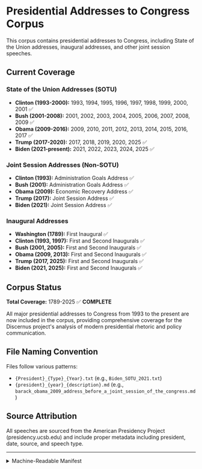 # Presidential Addresses to Congress Corpus

This corpus contains presidential addresses to Congress, including State of the Union addresses, inaugural addresses, and other joint session speeches.

## Current Coverage

### State of the Union Addresses (SOTU)
- **Clinton (1993-2000):** 1993, 1994, 1995, 1996, 1997, 1998, 1999, 2000, 2001 ✅
- **Bush (2001-2008):** 2001, 2002, 2003, 2004, 2005, 2006, 2007, 2008, 2009 ✅
- **Obama (2009-2016):** 2009, 2010, 2011, 2012, 2013, 2014, 2015, 2016, 2017 ✅
- **Trump (2017-2020):** 2017, 2018, 2019, 2020, 2025 ✅
- **Biden (2021-present):** 2021, 2022, 2023, 2024, 2025 ✅

### Joint Session Addresses (Non-SOTU)
- **Clinton (1993):** Administration Goals Address ✅
- **Bush (2001):** Administration Goals Address ✅
- **Obama (2009):** Economic Recovery Address ✅
- **Trump (2017):** Joint Session Address ✅
- **Biden (2021):** Joint Session Address ✅

### Inaugural Addresses
- **Washington (1789):** First Inaugural ✅
- **Clinton (1993, 1997):** First and Second Inaugurals ✅
- **Bush (2001, 2005):** First and Second Inaugurals ✅
- **Obama (2009, 2013):** First and Second Inaugurals ✅
- **Trump (2017, 2025):** First and Second Inaugurals ✅
- **Biden (2021, 2025):** First and Second Inaugurals ✅

## Corpus Status

**Total Coverage:** 1789-2025 ✅ **COMPLETE**

All major presidential addresses to Congress from 1993 to the present are now included in the corpus, providing comprehensive coverage for the Discernus project's analysis of modern presidential rhetoric and policy communication.

## File Naming Convention

Files follow various patterns:
- `{President}_{Type}_{Year}.txt` (e.g., `Biden_SOTU_2021.txt`)
- `{president}_{year}_{description}.md` (e.g., `barack_obama_2009_address_before_a_joint_session_of_the_congress.md`)

## Source Attribution

All speeches are sourced from the American Presidency Project (presidency.ucsb.edu) and include proper metadata including president, date, source, and speech type.

---

<details>
<summary>Machine-Readable Manifest</summary>

```json
{
  "corpus_version": "7.3",
  "total_documents": 48,
  "date_range": {
    "start_year": 1992,
    "end_year": 2025
  },
  "field_naming_standards": {
    "required_consistency": ["president", "year", "speech_type", "format"],
    "prohibited_variations": {
      "speaker": "president",
      "document_type": "speech_type",
      "file_type": "format"
    }
  },
  "statistical_readiness": {
    "grouping_variables": ["president", "speech_type"],
    "temporal_variables": ["year"]
  },
  "file_manifest": [
    {
      "name": "george_bush_1992_address_before_a_joint_session_of_the_congress_on_the_state_of_the_union.md",
      "president": "George H.W. Bush",
      "year": 1992,
      "speech_type": "SOTU",
      "format": "text"
    },
    {
      "name": "Clinton_Inaugural_1993.txt",
      "president": "William J. Clinton",
      "year": 1993,
      "speech_type": "Inaugural",
      "format": "text"
    },
    {
      "name": "Clinton_SOTU_1993.txt",
      "president": "William J. Clinton",
      "year": 1993,
      "speech_type": "SOTU",
      "format": "text"
    },
    {
      "name": "william_j_clinton_1993_address_before_a_joint_session_of_congress_on_administration_goals.md",
      "president": "William J. Clinton",
      "year": 1993,
      "speech_type": "Joint Session Address",
      "format": "text"
    },
    {
      "name": "Clinton_SOTU_1994.txt",
      "president": "William J. Clinton",
      "year": 1994,
      "speech_type": "SOTU",
      "format": "text"
    },
    {
      "name": "Clinton_SOTU_1995.txt",
      "president": "William J. Clinton",
      "year": 1995,
      "speech_type": "SOTU",
      "format": "text"
    },
    {
      "name": "Clinton_SOTU_1996.txt",
      "president": "William J. Clinton",
      "year": 1996,
      "speech_type": "SOTU",
      "format": "text"
    },
    {
      "name": "Clinton_Inaugural_1997.txt",
      "president": "William J. Clinton",
      "year": 1997,
      "speech_type": "Inaugural",
      "format": "text"
    },
    {
      "name": "Clinton_SOTU_1997.txt",
      "president": "William J. Clinton",
      "year": 1997,
      "speech_type": "SOTU",
      "format": "text"
    },
    {
      "name": "Clinton_SOTU_1998.txt",
      "president": "William J. Clinton",
      "year": 1998,
      "speech_type": "SOTU",
      "format": "text"
    },
    {
      "name": "Clinton_SOTU_1999.txt",
      "president": "William J. Clinton",
      "year": 1999,
      "speech_type": "SOTU",
      "format": "text"
    },
    {
      "name": "Clinton_SOTU_2000.txt",
      "president": "William J. Clinton",
      "year": 2000,
      "speech_type": "SOTU",
      "format": "text"
    },
    {
      "name": "Bush_Inaugural_2001.txt",
      "president": "George W. Bush",
      "year": 2001,
      "speech_type": "Inaugural",
      "format": "text"
    },

    {
      "name": "Clinton_SOTU_2001.txt",
      "president": "William J. Clinton",
      "year": 2001,
      "speech_type": "SOTU",
      "format": "text"
    },
    {
      "name": "george_w_bush_2001_address_before_a_joint_session_of_the_congress_on_administration_goals.md",
      "president": "George W. Bush",
      "year": 2001,
      "speech_type": "Joint Session Address",
      "format": "text"
    },
    {
      "name": "Bush_SOTU_2002.txt",
      "president": "Bush",
      "year": 2002,
      "speech_type": "SOTU",
      "format": "text"
    },
    {
      "name": "Bush_SOTU_2003.txt",
      "president": "Bush",
      "year": 2003,
      "speech_type": "SOTU",
      "format": "text"
    },
    {
      "name": "Bush_SOTU_2004.txt",
      "president": "Bush",
      "year": 2004,
      "speech_type": "SOTU",
      "format": "text"
    },
    {
      "name": "Bush_Inaugural_2005.txt",
      "president": "Bush",
      "year": 2005,
      "speech_type": "Inaugural",
      "format": "text"
    },
    {
      "name": "Bush_SOTU_2005.txt",
      "president": "Bush",
      "year": 2005,
      "speech_type": "SOTU",
      "format": "text"
    },
    {
      "name": "Bush_SOTU_2006.txt",
      "president": "Bush",
      "year": 2006,
      "speech_type": "SOTU",
      "format": "text"
    },
    {
      "name": "Bush_SOTU_2007.txt",
      "president": "Bush",
      "year": 2007,
      "speech_type": "SOTU",
      "format": "text"
    },
    {
      "name": "Bush_SOTU_2008.txt",
      "president": "Bush",
      "year": 2008,
      "speech_type": "SOTU",
      "format": "text"
    },
    {
      "name": "barack_obama_2009_address_before_a_joint_session_of_the_congress.md",
      "president": "Barack Obama",
      "year": 2009,
      "speech_type": "Joint Session Address",
      "format": "text"
    },
    {
      "name": "Bush_SOTU_2009.txt",
      "president": "Barack Obama",
      "year": 2009,
      "speech_type": "SOTU",
      "format": "text"
    },
    {
      "name": "Obama_Inaugural_2009.txt",
      "president": "Barack Obama",
      "year": 2009,
      "speech_type": "Inaugural",
      "format": "text"
    },

    {
      "name": "Obama_SOTU_2010.txt",
      "president": "Barack Obama",
      "year": 2010,
      "speech_type": "SOTU",
      "format": "text"
    },
    {
      "name": "Obama_SOTU_2011.txt",
      "president": "Barack Obama",
      "year": 2011,
      "speech_type": "SOTU",
      "format": "text"
    },
    {
      "name": "Obama_SOTU_2012.txt",
      "president": "Barack Obama",
      "year": 2012,
      "speech_type": "SOTU",
      "format": "text"
    },
    {
      "name": "Obama_Inaugural_2013.txt",
      "president": "Barack Obama",
      "year": 2013,
      "speech_type": "Inaugural",
      "format": "text"
    },
    {
      "name": "Obama_SOTU_2013.txt",
      "president": "Barack Obama",
      "year": 2013,
      "speech_type": "SOTU",
      "format": "text"
    },
    {
      "name": "Obama_SOTU_2014.txt",
      "president": "Barack Obama",
      "year": 2014,
      "speech_type": "SOTU",
      "format": "text"
    },
    {
      "name": "Obama_SOTU_2015.txt",
      "president": "Barack Obama",
      "year": 2015,
      "speech_type": "SOTU",
      "format": "text"
    },
    {
      "name": "Obama_SOTU_2016.txt",
      "president": "Barack Obama",
      "year": 2016,
      "speech_type": "SOTU",
      "format": "text"
    },
    {
      "name": "donald_j_trump_1st_term_2017_address_before_a_joint_session_of_the_congress.md",
      "president": "Donald Trump",
      "year": 2017,
      "speech_type": "Joint Session Address",
      "format": "text"
    },
    {
      "name": "Obama_SOTU_2017.txt",
      "president": "Barack Obama",
      "year": 2017,
      "speech_type": "SOTU",
      "format": "text"
    },
    {
      "name": "Trump_Inaugural_2017.txt",
      "president": "Donald Trump",
      "year": 2017,
      "speech_type": "Inaugural",
      "format": "text"
    },

    {
      "name": "Trump_SOTU_2018.txt",
      "president": "Donald Trump",
      "year": 2018,
      "speech_type": "SOTU",
      "format": "text"
    },

    {
      "name": "Trump_SOTU_2019.txt",
      "president": "Donald Trump",
      "year": 2019,
      "speech_type": "SOTU",
      "format": "text"
    },
    {
      "name": "Trump_SOTU_2020.txt",
      "president": "Donald Trump",
      "year": 2020,
      "speech_type": "SOTU",
      "format": "text"
    },
    {
      "name": "Biden_Inaugural_2021.txt",
      "president": "Joe Biden",
      "year": 2021,
      "speech_type": "Inaugural",
      "format": "text"
    },

    {
      "name": "joseph_r_biden_jr_2021_address_before_a_joint_session_of_the_congress.md",
      "president": "Joe Biden",
      "year": 2021,
      "speech_type": "Joint Session Address",
      "format": "text"
    },
    {
      "name": "Biden_SOTU_2022.txt",
      "president": "Joe Biden",
      "year": 2022,
      "speech_type": "SOTU",
      "format": "text"
    },
    {
      "name": "Biden_SOTU_2023.txt",
      "president": "Joe Biden",
      "year": 2023,
      "speech_type": "SOTU",
      "format": "text"
    },
    {
      "name": "Biden_SOTU_2024.txt",
      "president": "Joe Biden",
      "year": 2024,
      "speech_type": "SOTU",
      "format": "text"
    },
    {
      "name": "Biden_SOTU_2025.txt",
      "president": "Joe Biden",
      "year": 2025,
      "speech_type": "Farewell Address",
      "format": "text"
    },
    {
      "name": "Trump_Inaugural_2025.txt",
      "president": "Donald Trump",
      "year": 2025,
      "speech_type": "Inaugural",
      "format": "text"
    },
    {
      "name": "Trump_SOTU_2025.txt",
      "president": "Donald Trump",
      "year": 2025,
      "speech_type": "Joint Session Address",
      "format": "text"
    }
  ]
}
```
</details>
